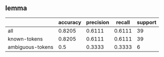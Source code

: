 
## lemma

|                  | accuracy | precision | recall | support |
|------------------|----------|-----------|--------|---------|
| all              | 0.8205   | 0.6111    | 0.6111 | 39      |
| known-tokens     | 0.8205   | 0.6111    | 0.6111 | 39      |
| ambiguous-tokens | 0.5      | 0.3333    | 0.3333 | 6       |

